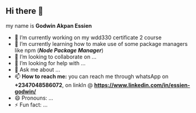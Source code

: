 ## Hi there 👋

my name is **Godwin Akpan Essien**
- 🔭 I’m currently working on my wdd330 certificate 2 course
- 🌱 I’m currently learning how to make use of some package managers like npm (**_Node Package Manager_**)
- 👯 I’m looking to collaborate on ...
- 🤔 I’m looking for help with ...
- 💬 Ask me about ...
- 📫 **How to reach me:** you can reach me through whatsApp on **+2347048586072**, on linkIn @ **https://www.linkedin.com/in/essien-godwin/**
- 😄 Pronouns: ...
- ⚡ Fun fact: ...

<!--
**pearlrhema/pearlrhema** is a ✨ _special_ ✨ repository because its `README.md` (this file) appears on your GitHub profile.

Here are some ideas to get you started:

- 🔭 I’m currently working on ...
- 🌱 I’m currently learning ...
- 👯 I’m looking to collaborate on ...
- 🤔 I’m looking for help with ...
- 💬 Ask me about ...
- 📫 How to reach me: ...
- 😄 Pronouns: ...
- ⚡ Fun fact: ...
-->
